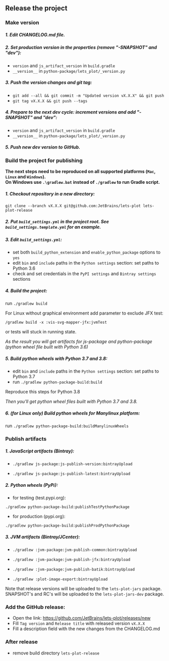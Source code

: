 ## Release the project


### Make version


##### 1. Edit CHANGELOG.md file.

##### 2. Set production version in the properties (remove _"-SNAPSHOT"_ and _"dev"_): 

 - `version` and `js_artifact_version` in `build.gradle` 
 - `__version__` in `python-package/lets_plot/_version.py`
  
##### 3. Push the version changes and git tag:
         
 - `git add --all && git commit -m "Updated version vX.X.X" && git push`
 - `git tag vX.X.X && git push --tags`

##### 4. Prepare to the next dev cycle: increment versions and add _"-SNAPSHOT"_ and _"dev"_:

 - `version` and `js_artifact_version` in `build.gradle` 
 - `__version__` in `python-package/lets_plot/_version.py`

##### 5. Push new dev version to GitHub.


 
### Build the project for publishing

**The next steps need to be reproduced on all supported platforms (`Mac`, `Linux` and `Windows`).**   
**On Windows use `.\gradlew.bat` instead of `./gradlew` to run Gradle script.**

##### 1. Checkout repository in a new directory: 

 `git clone --branch vX.X.X git@github.com:JetBrains/lets-plot lets-plot-release`

##### 2. Put `build_settings.yml` in the project root. See `build_settings.template.yml` for an example.

##### 3. Edit `build_settings.yml`:

 - set both `build_python_extension` and `enable_python_package` options to `yes`
 - edit `bin` and `include` paths in the `Python settings` section: set paths to Python 3.6
 - check and set credentials in the `PyPI settings` and `Bintray settings` sections

##### 4. Build the project:

run `./gradlew build`

For Linux without graphical environment add parameter to exclude JFX test:

`/gradlew build -x :vis-svg-mapper-jfx:jvmTest`

or tests will stuck in running state.

_As the result you will get artifacts for js-package and python-package (python wheel file built with Python 3.6)_

##### 5. Build python wheels with Python 3.7 and 3.8:

 - edit `bin` and `include` paths in the `Python settings` section: set paths to Python 3.7
 - run `./gradlew python-package-build:build`
 
Reproduce this steps for Python 3.8
 
_Then you'll get python wheel files built with Python 3.7 and 3.8._


##### 6. _(for Linux only)_ Build python wheels for Manylinux platform:

run `./gradlew python-package-build:buildManylinuxWheels`


### Publish artifacts

##### 1. JavaScript artifacts (Bintray):

 - `./gradlew js-package:js-publish-version:bintrayUpload`

 - `./gradlew js-package:js-publish-latest:bintrayUpload`

##### 2. Python wheels (PyPi):

 - for testing (test.pypi.org):
 
 `./gradlew python-package-build:publishTestPythonPackage`

 - for production (pypi.org):
 
 `./gradlew python-package-build:publishProdPythonPackage`
 
##### 3. JVM artifacts (Bintray/JCenter):

 - `./gradlew :jvm-package:jvm-publish-common:bintrayUpload`
 
 - `./gradlew :jvm-package:jvm-publish-jfx:bintrayUpload`
 
 - `./gradlew :jvm-package:jvm-publish-batik:bintrayUpload`
 
 - `./gradlew :plot-image-export:bintrayUpload`
 
Note that release versions will be uploaded to the `lets-plot-jars` package.    
SNAPSHOT's and RC's will be uploaded to the `lets-plot-jars-dev` package.
 
### Add the GitHub release:
 
 * Open the link: https://github.com/JetBrains/lets-plot/releases/new
 * Fill `Tag version` and `Release title` with released version `vX.X.X`
 * Fill a description field with the new changes from the CHANGELOG.md
 
### After release

 - remove build directory `lets-plot-release`
